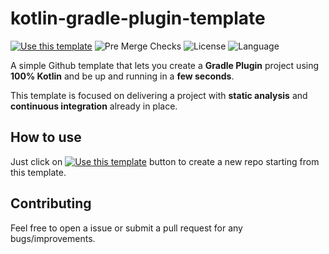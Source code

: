 # kotlin-gradle-plugin-template

[![Use this template](https://img.shields.io/badge/-Use%20this%20template-brightgreen)](https://github.com/cortinico/kotlin-gradle-plugin-template/generate) ![Pre Merge Checks](https://github.com/cortinico/kotlin-gradle-plugin-template/workflows/Pre%20Merge%20Checks/badge.svg)  ![License](https://img.shields.io/github/license/cortinico/kotlin-android-template.svg) ![Language](https://img.shields.io/github/languages/top/cortinico/kotlin-android-template?color=blue&logo=kotlin)

A simple Github template that lets you create a **Gradle Plugin** project using **100% Kotlin** and be up and running in a **few seconds**. 

This template is focused on delivering a project with **static analysis** and **continuous integration** already in place.

## How to use

Just click on [![Use this template](https://img.shields.io/badge/-Use%20this%20template-brightgreen)](https://github.com/cortinico/kotlin-gradle-plugin-template/generate) button to create a new repo starting from this template.

## Contributing

Feel free to open a issue or submit a pull request for any bugs/improvements.